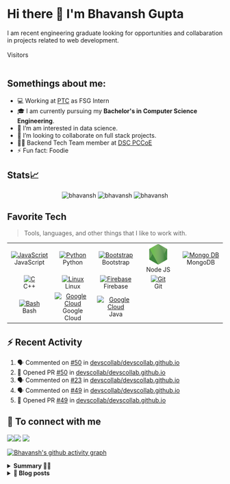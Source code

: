 # Hi there 👋 I'm Bhavansh Gupta

I am recent engineering graduate looking for opportunities and collabaration in projects related to web development.
<br/>
<br/>
Visitors <br/>
[<img src ="https://profile-counter.glitch.me/bhavansh/count.svg" title="">](https://bhavansh.github.io/)
<br/>

## Somethings about me:

-   💻 Working at <a href="https://www.ptc.com/en">PTC</a> as FSG Intern
-   🎓 I am currently pursuing my **Bachelor's in Computer Science Engineering**.
-   🌱 I’m am interested in data science.
-   🤝 I’m looking to collaborate on full stack projects.
-   🦸‍♂️ Backend Tech Team member at [DSC PCCoE](https://github.com/dscpccoe)
-   ⚡ Fun fact: Foodie

## Stats📈

<p align="center">
<img width="40%" src="https://github-readme-stats.vercel.app/api/top-langs?username=bhavansh&show_icons=true&theme=dark&locale=en&layout=compact&hide_border=true" alt="bhavansh" /> 
<img width="48%" src="https://github-readme-stats.vercel.app/api?username=bhavansh&show_icons=true&theme=dark&locale=en&hide_border=true" alt="bhavansh" />
<img width="48%" src="https://github-readme-streak-stats.herokuapp.com/?user=bhavansh&theme=highcontrast&hide_border=true" alt="bhavansh" />
</p>

<h2 align="left" id="bhavansh">Favorite Tech</h2>

> Tools, languages, and other things that I like to work with.

<table align="center">
  <tr>
    <td align="center" width="96">
      <a href="#bhavansh">
        <img src="https://upload.wikimedia.org/wikipedia/commons/thumb/9/99/Unofficial_JavaScript_logo_2.svg/1024px-Unofficial_JavaScript_logo_2.svg.png" width="48" height="48" alt="JavaScript" />
      </a>
      <br>JavaScript
    </td>
    <td align="center" width="96">
      <a href="#bhavansh">
        <img src="https://upload.wikimedia.org/wikipedia/commons/thumb/c/c3/Python-logo-notext.svg/1200px-Python-logo-notext.svg.png" width="48" height="48" alt="Python" />
      </a>
      <br>Python
    </td>
    <!-- <td align="center" width="96">
      <a href="#bhavansh">
        <img src="https://cdn.worldvectorlogo.com/logos/django.svg" width="48" height="48" alt="Django" />
      </a>
      <br>Django
    </td>
    <td align="center" width="96">
      <a href="#bhavansh">
        <img src="https://i.ibb.co/jDGr3z0/azure-removebg-preview.png" width="48" height="48" alt="Azure" />
      </a>
      <br>Azure
    </td>
    <td align="center" width="96">
      <a href="#bhavansh">
        <img src="https://upload.wikimedia.org/wikipedia/commons/thumb/4/4c/Typescript_logo_2020.svg/1200px-Typescript_logo_2020.svg.png" width="48" height="48" alt="TypeScript" />
      </a>
      <br>TypeScript
    </td>
    <td align="center" width="96">
      <a href="#bhavansh">
        <img src="https://brandlogos.net/wp-content/uploads/2020/09/react-logo.png" width="48" height="48" alt="React" />
      </a>
      <br>React JS
    </td> -->
    <td align="center" width="96">
      <a href="#bhavansh">
        <img src="https://cdn.worldvectorlogo.com/logos/bootstrap-4.svg" width="48" height="48" alt="Bootstrap" />
      </a>
      <br>Bootstrap
    </td>
    <td align="center" width="96">
      <a href="#bhavansh">
        <img src="https://raw.githubusercontent.com/github/explore/80688e429a7d4ef2fca1e82350fe8e3517d3494d/topics/nodejs/nodejs.png" width="48" height="48" alt="Node JS" />
      </a>
      <br>Node JS
    </td>
     <td align="center" width="96"> 
      <a href="#bhavansh" >
        <img src="https://i.ibb.co/QXHcMvM/58481021cef1014c0b5e494b.png" width="48" height="48" alt="Mongo DB" />
      </a>
      <br>MongoDB
    </td>
  </tr>
  
  <tr>
    <td align="center" width="96"> 
      <a href="#bhavansh" >
        <img src="https://brandeps.com/logo-download/C/C++-logo-vector-01.svg" width="48" height="48" alt="C" />
      </a>
      <br>C++
    </td>
    <td align="center" width="96">
      <a href="#bhavansh" >
        <img src="https://camo.githubusercontent.com/d7574156c7a1844d3c2907bae0e76254cca759290c08e08a6ef2bd7543c8c0ca/68747470733a2f2f692e6962622e636f2f737331374b47302f63376238313133323437666563643833626439623565643562643366333464352d72656d6f766562672d707265766965772e706e67" width="48" height="48" alt="Linux" />
      </a>
      <br>Linux
    </td>
    <!-- <td align="center"  width="96">
      <a href="#bhavansh">
        <img src="https://static.cdnlogo.com/logos/g/42/gatsby.svg" width="48" height="48" alt="Gatsby" />
      </a>
      <br>Gatsby
    </td>
    <td align="center"  width="96">
      <a href="#bhavansh">
        <img src="https://upload.wikimedia.org/wikipedia/commons/thumb/9/91/Electron_Software_Framework_Logo.svg/1024px-Electron_Software_Framework_Logo.svg.png" width="48" height="48" alt="Electron" />
      </a>
      <br>Electron
    </td> -->
    <td align="center" width="96">
      <a href="#bhavansh">
        <img src="https://4.bp.blogspot.com/-rtNRVM3aIvI/XJX_U07Z-II/AAAAAAAAJXY/YpdOo490FTgdKOxM4qDG-2-EzcNFAWkKACK4BGAYYCw/s1600/logo%2Bfirebase%2Bicon.png" width="48" height="48" alt="Firebase" />
      </a>
      <br>Firebase
    </td>
    <!-- <td align="center"  width="96">
      <a href="#bhavansh">
        <img src="https://upload.wikimedia.org/wikipedia/commons/thumb/9/98/WordPress_blue_logo.svg/480px-WordPress_blue_logo.svg.png" width="48" height="48" alt="WordPress" />
      </a>
      <br>WordPress
    </td>
    <td align="center" width="96">
      <a href="#bhavansh" >
        <img src="https://upload.wikimedia.org/wikipedia/commons/thumb/1/17/GraphQL_Logo.svg/2048px-GraphQL_Logo.svg.png" width="48" height="48" alt="GraphQL" />
      </a>
      <br>GraphQL
    </td> -->
    <td align="center" width="96">
      <a href="#bhavansh" >
        <img src="https://upload.wikimedia.org/wikipedia/commons/thumb/3/3f/Git_icon.svg/1200px-Git_icon.svg.png" width="48" height="48" alt="Git" />
      </a>
      <br>Git
    </td>
    <!-- <td align="center" width="96">
      <a href="#bhavansh" >
        <img src="https://i.ibb.co/LzmYpDX/146-1466902-php-logo-png-transparent-php-logo-png-png-removebg-preview.png" width="48" height="48" alt="PHP" />
      </a>
      <br>PHP
    </td> -->
  </tr>
   <tr>
    <!-- <td align="center" width="96">
      <a href="#bhavansh">
        <img src="https://upload.wikimedia.org/wikipedia/commons/thumb/d/d5/Tailwind_CSS_Logo.svg/2048px-Tailwind_CSS_Logo.svg.png" width="48" height="48" alt="TailWind" />
      </a>
      <br>TailWind
    </td> -->
    <td align="center" width="96">
      <a href="#bhavansh">
        <img src="https://bashlogo.com/img/symbol/png/full_colored_dark.png" width="48" height="48" alt="Bash" />
      </a>
      <br>Bash
    </td>
    <!-- <td align="center" width="96">
      <a href="#bhavansh">
        <img src="https://upload.wikimedia.org/wikipedia/commons/3/33/Figma-logo.svg" width="45" height="45" alt="Figma" />
      </a>
      <br>Figma
    </td>
    <td align="center" width="96">
      <a href="#bhavansh">
        <img src="https://upload.wikimedia.org/wikipedia/commons/thumb/2/2d/Tensorflow_logo.svg/1200px-Tensorflow_logo.svg.png" width="48" height="48" alt="Tensorflow" />
      </a>
      <br>Tensorflow
    </td>
    <td align="center" width="96">
      <a href="#bhavansh">
        <img src="https://media.zeemly.com/zeemly/product/material-ui.png" width="48" height="48" alt="Material UI" />
      </a>
      <br>Material ui
    </td>
    <td align="center" width="96">
      <a href="#bhavansh">
        <img src="https://cdn.icon-icons.com/icons2/2107/PNG/512/file_type_solidity_icon_130156.png" width="48" height="48" alt="Solidity" />
      </a>
      <br>Solidity
    </td>
     <td align="center" width="96"> 
      <a href="#bhavansh" >
        <img src="https://cdn.worldvectorlogo.com/logos/redux.svg" width="48" height="48" alt="Redux" />
      </a>
      <br>Redux
    </td>
          <td align="center" width="96"> 
      <a href="#bhavansh" >
        <img src="https://raw.githubusercontent.com/samfromaway/samfromaway/master/.github/images/nextjs.png" width="48" height="48" alt="Next JS" />
      </a>
      <br>Next JS
    </td> -->
    <td align="center" width="96"> 
      <a href="#bhavansh" >
        <img src="https://brandeps.com/logo-download/G/Google-Cloud-logo-vector-01.svg" width="48" height="48" alt="Google Cloud" />
      </a>
      <br>Google Cloud
    </td>
        <td align="center" width="96"> 
      <a href="#bhavansh" >
        <img src="https://brandeps.com/logo-download/J/Java-logo-vector-01.svg" width="48" height="48" alt="Google Cloud" />
      </a>
      <br>Java
    </td>
  </tr>
    
</table>

## ⚡ Recent Activity

<!--START_SECTION:activity-->

1. 🗣 Commented on [#50](https://github.com/devscollab/devscollab.github.io/issues/50) in [devscollab/devscollab.github.io](https://github.com/devscollab/devscollab.github.io)
2. 💪 Opened PR [#50](https://github.com/devscollab/devscollab.github.io/pull/50) in [devscollab/devscollab.github.io](https://github.com/devscollab/devscollab.github.io)
3. 🗣 Commented on [#23](https://github.com/devscollab/devscollab.github.io/issues/23) in [devscollab/devscollab.github.io](https://github.com/devscollab/devscollab.github.io)
4. 🗣 Commented on [#49](https://github.com/devscollab/devscollab.github.io/issues/49) in [devscollab/devscollab.github.io](https://github.com/devscollab/devscollab.github.io)
5. 💪 Opened PR [#49](https://github.com/devscollab/devscollab.github.io/pull/49) in [devscollab/devscollab.github.io](https://github.com/devscollab/devscollab.github.io)
 <!--END_SECTION:activity-->

## 🤝 To connect with me

<p>

[<img src ="https://img.shields.io/badge/portfolio-%23.svg?&style=for-the-badge&logo=&logoColor=white%22">](https://bhavansh.github.io/)[<img src="https://img.shields.io/badge/medium-%2312100E.svg?&style=for-the-badge&logo=medium&logoColor=white" />](https://medium.com/@bhavanshmgupta) [<img src="https://img.shields.io/badge/linkedin-%230077B5.svg?&style=for-the-badge&logo=linkedin&logoColor=white" />](https://www.linkedin.com/in/bhavanshgupta/)

</p>

[![Bhavansh's github activity graph](https://activity-graph.herokuapp.com/graph?username=bhavansh&theme=react-dark)](https://github.com/bhavansh)

<details>
 <summary><b>Summary 👨‍💻</b></summary>
<br>
    
![Metrics](https://metrics.lecoq.io/bhavansh?template=classic&activity=1&followup=1&languages=1&lines=1&people=1&activity.limit=5&activity.days=14&activity.filter=all&activity.visibility=all&activity.timestamps=false&languages.colors=github&languages.threshold=0%25&people.limit=28&people.size=28&people.types=followers%2C%20following&people.identicons=false&people.shuffle=false&config.timezone=Asia%2FCalcutta&config.twemoji=true)
    
</details>

<details>
<summary>📖<b> Blog posts </b></summary>

<!-- BLOG-POST-LIST:START -->

-   [People and Economy Post Covid-19](https://medium.com/@bhavansh/people-and-economy-post-covid-19-1bf425be8317?source=rss-20d5606e644------2)
<!-- BLOG-POST-LIST:END -->

## </details>
